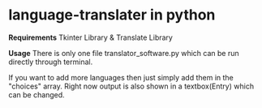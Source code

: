 # language-translater in python
**Requirements**
Tkinter Library &
Translate Library

**Usage**
There is only one file translator_software.py which can be run directly through terminal.

If you want to add more languages then just simply add them in the "choices" array.
Right now output is also shown in a textbox(Entry) which can be changed.
